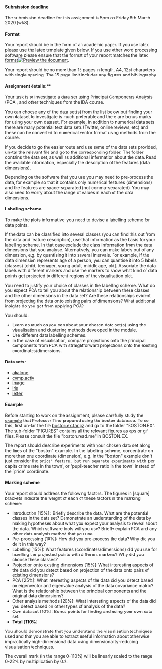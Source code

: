 #### **Submission deadline:**

The submission deadline for this assignment is 5pm on Friday 6th March 2020 (wk8).

#### **Format**

Your report should be in the form of an academic paper. If you use latex please use the latex template given below. If you use other word processing software please ensure that the format of your report matches the [latex format](https://canvas.bham.ac.uk/courses/38472/files/8496346/download?wrap=1)[![Preview the document](https://canvas.bham.ac.uk/images/preview.png)](https://canvas.bham.ac.uk/courses/38472/files/8496346/download?wrap=1).

Your report should be no more than 15 pages in length, A4, 12pt characters with single spacing. The 15 page limit includes any figures and bibliography.

#### Assignment details:**

Your task is to investigate a data set using Principal Components Analysis (PCA), and other techniques from the IDA course.

You can choose any of the data set(s) from the list below but finding your own dataset to investigate is much preferable and there are bonus marks for using your own dataset. For example, in addition to numerical data sets there are many potential text data sets (Twitter, online reviews, etc) and these can be converted to numerical vector format using methods from the course.

If you decide to go the easier route and use some of the data sets provided, un-tar the relevant file and go to the corresponding folder. The folder contains the data set, as well as additional information about the data. Read the available information, especially the description of the features (data dimensions).

Depending on the software that you use you may need to pre-process the data, for example so that it contains only numerical features (dimensions) and the features are space-separated (not comma-separated). You may also need to worry about the range of values in each of the data dimensions.

#### **Labelling scheme**

To make the plots informative, you need to devise a labelling scheme for data points.

If the data can be classified into several classes (you can find this out from the data and feature description), use that information as the basis for your labelling scheme. In that case exclude the class information from the data dimensions that you analyse. Alternatively, you can make labels out of any dimension, e.g. by quantising it into several intervals. For example, if the data dimension represents age of a person, you can quantise it into 5 labels (classes) [child, teenager, young adult, middle age, old]. Associate the data labels with different markers and use the markers to show what kind of data points get projected to different regions of the visualisation plot.

You need to justify your choice of classes in the labelling scheme. What do you expect PCA to tell you about the relationship between these classes and the other dimensions in the data set? Are these relationships evident from projecting the data onto existing pairs of dimensions? What additional insights do you get from applying PCA?

You should:

- Learn as much as you can about your chosen data set(s) using the visualisation and clustering methods developed in the module.
- Use different data labelling schemes.
- In the case of visualisation, compare projections onto the principal components from PCA with straightforward projections onto the existing coordinates/dimensions.

#### **Data sets:**

- [abalone](https://canvas.bham.ac.uk/courses/38472/files/8496304/download?wrap=1)
- [comp.activ](https://canvas.bham.ac.uk/courses/38472/files/8496309/download?wrap=1)
- [ image](https://canvas.bham.ac.uk/courses/38472/files/8496312/download?wrap=1)
- [iris](https://canvas.bham.ac.uk/courses/38472/files/8496313/download?wrap=1)
- [letter](https://canvas.bham.ac.uk/courses/38472/files/8496315/download?wrap=1)

#### **Example**

Before starting to work on the assignment, please carefully study the [example](https://canvas.bham.ac.uk/courses/38472/files/8496306/download?wrap=1) that Professor Tino prepared using the boston database. To do this, first un-tar the file [boston.ex.tar.gz](https://canvas.bham.ac.uk/courses/38472/files/8496306/download?wrap=1) and go to the folder "BOSTON.EX". The sub-folder "FIGURES" contains all the relevant figures as eps or gif files. Please consult the file "boston.read.me" in BOSTON.EX.

The report should describe experiments with your chosen data set along the lines of the "boston" example. In the labelling scheme, concentrate on more than one coordinate (dimension), e.g. in the "boston" example don't just consider the `price' feature, but run separate experiments with `per capita crime rate in the town', or 'pupil-teacher ratio in the town' instead of the `price' coordinate.

#### **Marking scheme**

Your report should address the following factors. The figures in [square] brackets indicate the weight of each of these factors in the marking scheme:

- Introduction [15%] : Briefly describe the data. What are the potential classes in the data set? Demonstrate an understanding of the data by making hypotheses about what you expect your analysis to reveal about the data. Which software tools will you use? Briefly explain PCA and any other data analysis method that you use.                                                                                              
- Pre-processing [10%]: How did you pre-process the data? Why did you do it in this way? 
- Labelling [15%]: What features (coordinates/dimensions) did you use for labelling the projected points with different markers? Why did you choose these classes?
- Projection onto existing dimensions [15%]: What interesting aspects of the data did you detect based on projection of the data onto pairs of existing dimensions?
- PCA [25%]: What interesting aspects of the data did you detect based on eigenvector and eigenvalue analysis of the data covariance matrix? What is the relationship between the principal components and the original data dimensions?    
- Other analysis methods [20%]: What interesting aspects of the data did you detect based on other types of analysis of the data?
- Own data set [10%]: Bonus points for finding and using your own data set.
- **Total** [**110%**]

You should demonstrate that you understand the visualisation techniques used and that you are able to extract useful information about otherwise impractically high-dimensional data using dimensionality-reducing visualisation techniques.

The overall mark (in the range 0-110%) will be linearly scaled to the range 0-22% by multiplication by 0.2.